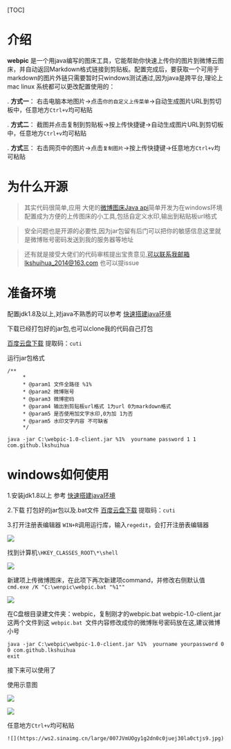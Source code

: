 [TOC]
# 介绍 
 **webpic** 是一个用java编写的图床工具，它能帮助你快速上传你的图片到微博云图床，并自动返回Markdown格式链接到剪贴板。配置完成后，要获取一个可用于markdown的图片外链只需要暂时只windows测试通过,因为java是跨平台,理论上mac linux 系统都可以更改配置使用的：




. **方式一**： 右击电脑本地图片→点击`你的自定义上传菜单`→自动生成图片URL到剪切板中，任意地方`Ctrl+v`均可粘贴

. **方式二**：
截图并点击复制到剪贴板→按上传快捷键→自动生成图片URL到剪切板中，任意地方`Ctrl+v`均可粘贴

. **方式三**：
 右击网页中的图片→点击`复制图片`→按上传快捷键→任意地方`Ctrl+v`均可粘贴
# 为什么开源

>其实代码很简单,应用 大佬的[微博图床Java api](https://github.com/echisan/wbp4j)简单开发为在windows环境配置成为方便的上传图床的小工具,包括自定义水印,输出到粘贴板url格式


>安全问题也是开源的必要性,因为jar包留有后门可以把你的敏感信息这里就是微博账号密码发送到我的服务器等地址

>还有就是接受大佬们的代码审核提出宝贵意见,可以联系我邮箱lkshuihua_2014@163.com 也可以提issue
#  准备环境
配置jdk1.8及以上,对java不熟悉的可以参考  [快速搭建java环境](https://hfanss.com/2019/%E5%BF%AB%E9%80%9F%E6%90%AD%E5%BB%BAJava%E7%94%9F%E4%BA%A7%E7%8E%AF%E5%A2%83.html)


下载已经打包好的jar包,也可以clone我的代码自己打包


[百度云盘下载](https://pan.baidu.com/s/1rSQcSzMamK9VhaRPW4aV2Q ) 提取码：`cuti `

运行jar包格式 
```
/**
     *
     * @param1 文件全路径 %1%
     * @param2 微博账号
     * @param3 微博密码
     * @param4 输出到剪贴板url格式 1为url 0为markdown格式 
     * @param5 是否使用加文字水印,0为加 1为否
     * @param5 水印文字内容 不可缺省
     */
```
```  
java -jar C:\webpic-1.0-client.jar %1%  yourname password 1 1 com.github.lkshuihua
```








# windows如何使用
1.安装jdk1.8以上 参考 [快速搭建java环境](https://hfanss.com/2019/%E5%BF%AB%E9%80%9F%E6%90%AD%E5%BB%BAJava%E7%94%9F%E4%BA%A7%E7%8E%AF%E5%A2%83.html)

2.下载 打包好的jar包以及.bat文件 [百度云盘下载](https://pan.baidu.com/s/1rSQcSzMamK9VhaRPW4aV2Q ) 提取码：`cuti `

3.打开注册表编辑器
`WIN+R`调用运行库，输入`regedit`，会打开注册表编辑器


![](https://ws2.sinaimg.cn/large/007JVmUOgy1g2dmdn0jvwj30ms0e6t9h.jpg)

找到计算机`\HKEY_CLASSES_ROOT\*\shell`

![](https://ws3.sinaimg.cn/large/007JVmUOgy1g2dmhvbwppj30xi0jvmy1.jpg)

新建项上传微博图床，在此项下再次新建项command，并修改右侧默认值 `cmd.exe /K "C:\wenpic\webpic.bat "%1""`

![](https://ws1.sinaimg.cn/large/007JVmUOgy1g2dmkmkrvkj30wv0k7my4.jpg)


在C盘根目录建文件夹：webpic，复制刚才的webpic.bat webpic-1.0-client.jar 这两个文件到这 
`webpic.bat `文件内容修改成你的微博账号密码放在这,建议微博小号
```
java -jar C:\webpic\webpic-1.0-client.jar %1%  yourname yourpassword 0 0 com.github.lkshuihua
exit
```

接下来可以使用了

使用示意图

![](https://ws2.sinaimg.cn/large/007JVmUOgy1g2dmwtmf41j30ir0qqdhe.jpg)

![](https://ws3.sinaimg.cn/large/007JVmUOgy1g2dmyrxka4j30xd0homyq.jpg)


任意地方`Ctrl+v`均可粘贴

```
![](https://ws2.sinaimg.cn/large/007JVmUOgy1g2dn0c0juej30la0ctjs9.jpg)
```